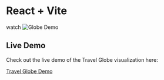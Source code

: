 # React + Vite
watch 
![Globe Demo](./public/globe-demo.gif)


## Live Demo

Check out the live demo of the Travel Globe visualization here:

[Travel Globe Demo](https://josh098900.github.io/travelglobe/)
